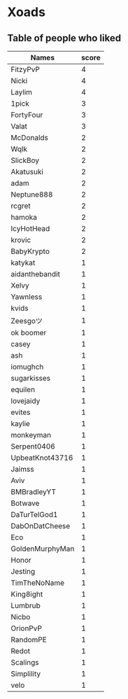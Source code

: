 # Xoads
## Table of people who liked
Names | score
--- | ---
FitzyPvP | 4
Nicki | 4
Laylim | 4
1pick | 3
FortyFour | 3
Valat | 3
McDonalds | 2
Wqlk | 2
SlickBoy | 2
Akatusuki | 2
adam | 2
Neptune888 | 2
rcgret | 2
hamoka | 2
IcyHotHead | 2
krovic | 2
BabyKrypto | 2
katykat | 1
aidanthebandit | 1
Xelvy | 1
Yawnless | 1
kvids | 1
Zeesgoツ | 1
ok boomer | 1
casey | 1
ash | 1
iomughch | 1
sugarkisses | 1
equilen | 1
lovejaidy | 1
evites | 1
kaylie | 1
monkeyman | 1
Serpent0406 | 1
UpbeatKnot43716 | 1
Jaimss | 1
Aviv | 1
BMBradleyYT | 1
Botwave | 1
DaTurTelGod1 | 1
DabOnDatCheese | 1
Eco | 1
GoldenMurphyMan | 1
Honor | 1
Jesting | 1
TimTheNoName | 1
King8ight | 1
Lumbrub | 1
Nicbo | 1
OrionPvP | 1
RandomPE | 1
Redot | 1
Scalings | 1
Simplility | 1
velo | 1
